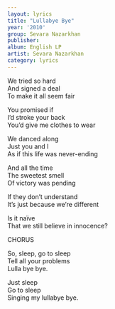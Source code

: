 ```yaml
---
layout: lyrics
title: "Lullabye Bye"
year: '2010'
group: Sevara Nazarkhan
publisher: 
album: English LP
artist: Sevara Nazarkhan
category: lyrics
---
```


We tried so hard  
And signed a deal  
To make it all seem fair  
  
You promised if   
I’d stroke your back  
You’d give me clothes to wear  
  
We danced along  
Just you and I   
As if this life was never-ending  
  
And all the time  
The sweetest smell  
Of victory was pending  

If they don’t understand   
It’s just because we’re different  
  
Is it naïve   
That we still believe in innocence?  
  
CHORUS   
  
So, sleep, go to sleep  
Tell all your problems  
Lulla bye bye.  
  
Just sleep  
Go to sleep  
Singing my lullabye bye.